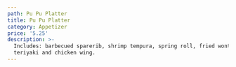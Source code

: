 ```yaml
---
path: Pu Pu Platter
title: Pu Pu Platter
category: Appetizer
price: '5.25'
description: >-
  Includes: barbecued sparerib, shrimp tempura, spring roll, fried wonton, steak
  teriyaki and chicken wing.
---
```


